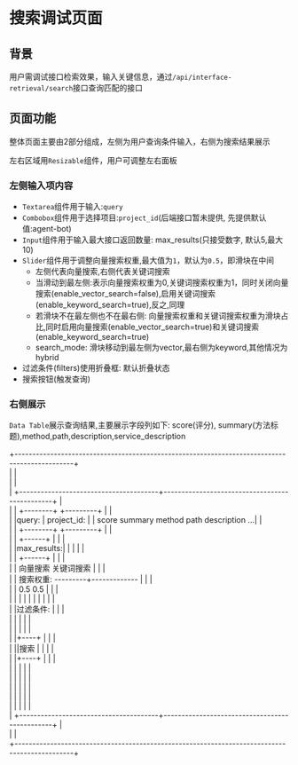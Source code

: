 # 搜索调试页面

## 背景
用户需调试接口检索效果，输入关键信息，通过`/api/interface-retrieval/search`接口查询匹配的接口

## 页面功能
整体页面主要由2部分组成，左侧为用户查询条件输入，右侧为搜索结果展示

左右区域用`Resizable`组件，用户可调整左右面板

### 左侧输入项内容
* `Textarea`组件用于输入:`query`
* `Combobox`组件用于选择项目:`project_id`(后端接口暂未提供, 先提供默认值:agent-bot)
* `Input`组件用于输入最大接口返回数量: max_results(只接受数字, 默认5,最大10)
* `Slider`组件用于调整向量搜索权重,最大值为`1`，默认为`0.5`，即滑块在中间
  * 左侧代表向量搜索,右侧代表关键词搜索
  * 当滑动到最左侧:表示向量搜索权重为0,关键词搜索权重为1，同时关闭向量搜索(enable_vector_search=false),启用关键词搜索(enable_keyword_search=true),反之,同理
  * 若滑块不在最左侧也不在最右侧: 向量搜索权重和关键词搜索权重为滑块占比,同时启用向量搜索(enable_vector_search=true)和关键词搜索(enable_keyword_search=true)
  * search_mode: 滑块移动到最左侧为vector,最右侧为keyword,其他情况为hybrid
* 过滤条件(filters)使用折叠框: 默认折叠状态
* 搜索按钮(触发查询)

### 右侧展示
`Data Table`展示查询结果,主要展示字段列如下:
score(评分), summary(方法标题),method,path,description,service_description


+----------------------------------------------------------------------------------------------+                     
|                                                                                              |                     
|                                                                                              |                     
|   +---------------------------------------+-----------------------------------------------+  |                     
|   |      +--------+             +---------+                                               |  |                     
|   |query:         | project_id: |         |    score  summary  method path description ...|  |                     
|   |      +--------+             +---------+                                               |  |                     
|   |            +------+                   |                                               |  |                     
|   |max_results:|      |                   |                                               |  |                     
|   |            +------+                   |                                               |  |                     
|   |        向量搜索            关键词搜索   |                                               |  |                     
|   | 搜索权重:   ---------+-------------    |                                               |  |                     
|   |        0.5                       0.5 |                                               |  |                     
|   |                                       |                                               |  |
|   |                                       |                                               |  |                     
|   |过滤条件:                               |                                               |  |                     
|   |                                       |                                               |  |                     
|   |                                       |                                               |  |                     
|   |+----+                                 |                                               |  |                     
|   ||搜索 |                                |                                                |  |                     
|   |+----+                                 |                                               |  |                     
|   |                                       |                                               |  |                     
|   |                                       |                                               |  |                     
|   |                                       |                                               |  |                     
|   |                                       |                                               |  |                     
|   |                                       |                                               |  |                     
|   +---------------------------------------+-----------------------------------------------+  |                     
|                                                                                              |                     
+----------------------------------------------------------------------------------------------+     

